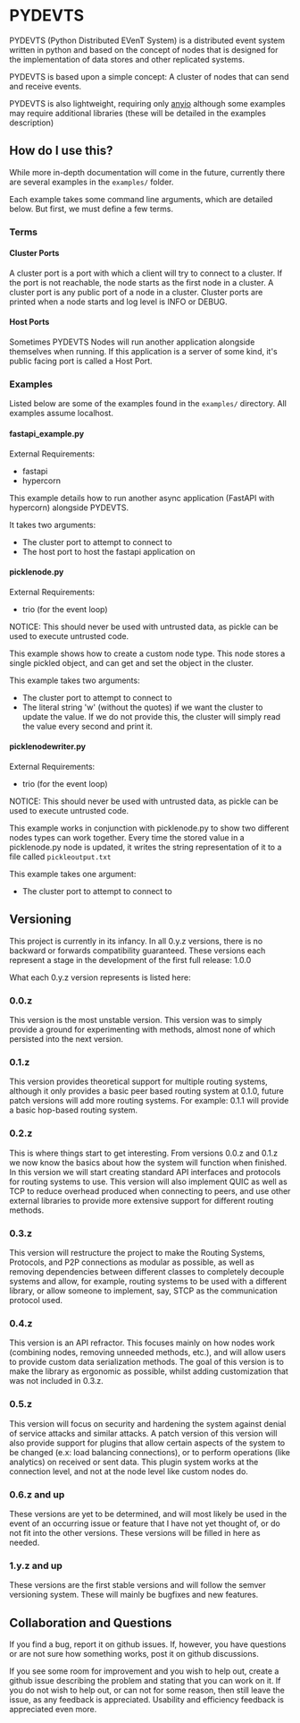 # PYDEVTS

PYDEVTS (Python Distributed EVenT System) is a distributed event system written in python and based on the concept of nodes that is designed for the implementation of data stores and other replicated systems.

PYDEVTS is based upon a simple concept: A cluster of nodes that can send and receive events.

PYDEVTS is also lightweight, requiring only [anyio](https://github.com/agronholm/anyio) although some examples may require additional libraries (these will be detailed in the examples description)


## How do I use this?

While more in-depth documentation will come in the future, currently there are several examples in the `examples/` folder.

Each example takes some command line arguments, which are detailed below. But first, we must define a few terms.




### Terms


#### Cluster Ports

A cluster port is a port with which a client will try to connect to a cluster. If the port is not reachable, the node starts as the first node in a cluster. A cluster port is any public port of a node in a cluster. Cluster ports are printed when a node starts and log level is INFO or DEBUG.

#### Host Ports

Sometimes PYDEVTS Nodes will run another application alongside themselves when running. If this application is a server of some kind, it's public facing port is called a Host Port.

### Examples

Listed below are some of the examples found in the `examples/` directory. All examples assume localhost.

#### fastapi_example.py

External Requirements:
- fastapi
- hypercorn

This example details how to run another async application (FastAPI with hypercorn) alongside PYDEVTS.

It takes two arguments:
- The cluster port to attempt to connect to
- The host port to host the fastapi application on

#### picklenode.py

External Requirements:
- trio (for the event loop)

NOTICE: This should never be used with untrusted data, as pickle can be used to execute untrusted code.

This example shows how to create a custom node type. This node stores a single pickled object, and can get and set the object in the cluster.

This example takes two arguments:
- The cluster port to attempt to connect to
- The literal string 'w' (without the quotes) if we want the cluster to update the value. If we do not provide this, the cluster will simply read the value every second and print it.

#### picklenodewriter.py

External Requirements:
- trio (for the event loop)

NOTICE: This should never be used with untrusted data, as pickle can be used to execute untrusted code.

This example works in conjunction with picklenode.py to show two different nodes types can work together. Every time the stored value in a picklenode.py node is updated, it writes the string representation of it to a file called `pickleoutput.txt`

This example takes one argument:
- The cluster port to attempt to connect to


## Versioning

This project is currently in its infancy. In all 0.y.z versions, there is no backward or forwards compatibility guaranteed. These versions each represent a stage in the development of the first full release: 1.0.0

What each 0.y.z version represents is listed here:

### 0.0.z

This version is the most unstable version. This version was to simply provide a ground for experimenting with methods, almost none of which persisted into the next version.

### 0.1.z

This version provides theoretical support for multiple routing systems, although it only provides a basic peer based routing system at 0.1.0, future patch versions will add more routing systems. For example: 0.1.1 will provide a basic hop-based routing system.

### 0.2.z

This is where things start to get interesting. From versions 0.0.z and 0.1.z we now know the basics about how the system will function when finished. In this version we will start creating standard API interfaces and protocols for routing systems to use. This version will also implement QUIC as well as TCP to reduce overhead produced when connecting to peers, and use other external libraries to provide more extensive support for different routing methods.

### 0.3.z

This version will restructure the project to make the Routing Systems, Protocols, and P2P connections as modular as possible, as well as removing dependencies between different classes to completely decouple systems and allow, for example, routing systems to be used with a different library, or allow someone to implement, say, STCP as the communication protocol used.

### 0.4.z

This version is an API refractor. This focuses mainly on how nodes work (combining nodes, removing unneeded methods, etc.), and will allow users to provide custom data serialization methods. The goal of this version is to make the library as ergonomic as possible, whilst adding customization that was not included in 0.3.z.

### 0.5.z

This version will focus on security and hardening the system against denial of service attacks and similar attacks. A patch version of this version will also provide support for plugins that allow certain aspects of the system to be changed (e.x: load balancing connections), or to perform operations (like analytics) on received or sent data. This plugin system works at the connection level, and not at the node level like custom nodes do.

### 0.6.z and up

These versions are yet to be determined, and will most likely be used in the event of an occurring issue or feature that I have not yet thought of, or do not fit into the other versions. These versions will be filled in here as needed.

### 1.y.z and up

These versions are the first stable versions and will follow the semver versioning system. These will mainly be bugfixes and new features.
## Collaboration and Questions

If you find a bug, report it on github issues. If, however, you have questions or are not sure how something works, post it on github discussions.

If you see some room for improvement and you wish to help out, create a github issue describing the problem and stating that you can work on it. If you do not wish to help out, or can not for some reason, then still leave the issue, as any feedback is appreciated. Usability and efficiency feedback is appreciated even more.

